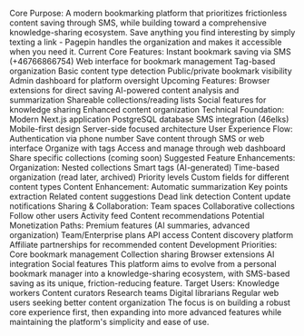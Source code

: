 Core Purpose:
A modern bookmarking platform that prioritizes frictionless content saving through SMS, while building toward a comprehensive knowledge-sharing ecosystem. Save anything you find interesting by simply texting a link - Pagepin handles the organization and makes it accessible when you need it.
Current Core Features:
Instant bookmark saving via SMS (+46766866754)
Web interface for bookmark management
Tag-based organization
Basic content type detection
Public/private bookmark visibility
Admin dashboard for platform oversight
Upcoming Features:
Browser extensions for direct saving
AI-powered content analysis and summarization
Shareable collections/reading lists
Social features for knowledge sharing
Enhanced content organization
Technical Foundation:
Modern Next.js application
PostgreSQL database
SMS integration (46elks)
Mobile-first design
Server-side focused architecture
User Experience Flow:
Authentication via phone number
Save content through SMS or web interface
Organize with tags
Access and manage through web dashboard
Share specific collections (coming soon)
Suggested Feature Enhancements:
Organization:
Nested collections
Smart tags (AI-generated)
Time-based organization (read later, archived)
Priority levels
Custom fields for different content types
Content Enhancement:
Automatic summarization
Key points extraction
Related content suggestions
Dead link detection
Content update notifications
Sharing & Collaboration:
Team spaces
Collaborative collections
Follow other users
Activity feed
Content recommendations
Potential Monetization Paths:
Premium features (AI summaries, advanced organization)
Team/Enterprise plans
API access
Content discovery platform
Affiliate partnerships for recommended content
Development Priorities:
Core bookmark management
Collection sharing
Browser extensions
AI integration
Social features
This platform aims to evolve from a personal bookmark manager into a knowledge-sharing ecosystem, with SMS-based saving as its unique, friction-reducing feature.
Target Users:
Knowledge workers
Content curators
Research teams
Digital librarians
Regular web users seeking better content organization
The focus is on building a robust core experience first, then expanding into more advanced features while maintaining the platform's simplicity and ease of use.